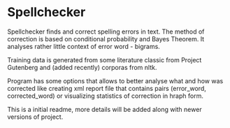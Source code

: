 # Spellchecker

Spellchecker finds and correct spelling errors in text.
The method of correction is based on conditional probability and Bayes Theorem.
It analyses rather little context of error word - bigrams.

Training data is generated from some literature classic from Project Gutenberg and 
(added recently) corporas from nltk.

Program has some options that allows to better analyse what and how was corrected like 
creating xml report file that contains pairs (error_word, corrected_word) or visualizing
statistics of correction in hraph form.

This is a initial readme, more details will be added along with newer versions of project.
